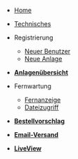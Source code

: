 * [Home](de/)

* [Technisches](de-de/technical)  

* Registrierung
    * [Neuer Benutzer](de-de/newUser)
    * [Neue Anlage](de-de/newSystem)

* [**Anlagenübersicht**](de-de/overview)  

* Fernwartung
    * [Fernanzeige](de-de/vnc)
    * [Dateizugriff](de-de/ftp)

* [**Bestellvorschlag**](de-de/order)  

* [**Email-Versand**](de-de/email)

* [**LiveView**](de-de/liveview)


